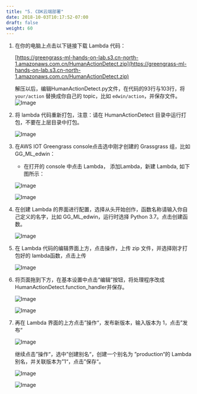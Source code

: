 ```yaml
---
title: "5. CDK云端部署"
date: 2018-10-03T10:17:52-07:00
draft: false
weight: 60
---
```


1. 在你的电脑上点击以下链接下载 Lambda 代码：

    [https://greengrass-ml-hands-on-lab.s3.cn-north-1.amazonaws.com.cn/HumanActionDetect.zip](https://greengrass-ml-hands-on-lab.s3.cn-north-1.amazonaws.com.cn/HumanActionDetect.zip)

    解压以后，编辑HumanActionDetect.py文件，在代码的93行与103行，将 `your/action` 替换成你自己的 topic，比如 `edwin/action`，并保存文件。
    ![Image](/images/png/001.png)

2. 将 lambda 代码重新打包，注意：请在 HumanActionDetect 目录中运行打包，不要在上层目录中打包。

    ![Image](/images/png/12.png)

3. 在AWS IOT Greengrass console点击选中刚才创建的 Grassgrass 组，比如GG_ML_edwin：

    * 在打开的 console 中点击 Lambda， 添加Lambda，新建 Lambda, 如下图所示：

    ![Image](/images/png/13.png)

    ![Image](/images/png/14.png)

4. 在创建 Lambda 的界面进行配置，选择从头开始创作，函数名称请输入你自己定义的名字，比如 GG_ML_edwin，运行时选择 Python 3.7。点击创建函数。

    ![Image](/images/png/15.png)

5. 在 Lambda 代码的编辑界面上方，点击操作，上传 zip 文件，并选择刚才打包好的 lambda函数，点击上传

    ![Image](/images/png/16.png)

6. 将页面拖到下方，在基本设置中点击“编辑”按钮，将处理程序改成HumanActionDetect.function_handler并保存。

    ![Image](/images/png/17.png)

    ![Image](/images/png/18.png)

7. 再在 Lambda 界面的上方点击”操作“，发布新版本，输入版本为 1，点击”发布“

    ![Image](/images/png/19.png)

    继续点击”操作“，选中”创建别名“，创建一个别名为 ”production“的 Lambda 别名，并关联版本为”1“，点击”保存“。

    ![Image](/images/png/20.png)

    ![Image](/images/png/21.png)
